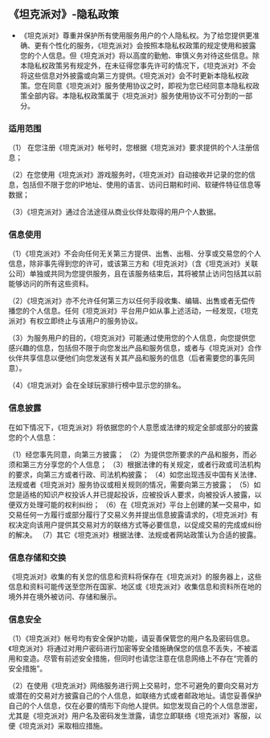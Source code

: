 ## 《坦克派对》-隐私政策
- 《坦克派对》尊重并保护所有使用服务用户的个人隐私权。为了给您提供更准确、更有个性化的服务，《坦克派对》会按照本隐私权政策的规定使用和披露您的个人信息。但《坦克派对》将以高度的勤勉、审慎义务对待这些信息。除本隐私权政策另有规定外，在未征得您事先许可的情况下，《坦克派对》不会将这些信息对外披露或向第三方提供。《坦克派对》会不时更新本隐私权政策。您在同意《坦克派对》服务使用协议之时，即视为您已经同意本隐私权政策全部内容。本隐私权政策属于《坦克派对》服务使用协议不可分割的一部分。

### 适用范围

（1） 在您注册《坦克派对》帐号时，您根据《坦克派对》要求提供的个人注册信息；

（2）在您使用《坦克派对》游戏服务时，《坦克派对》自动接收并记录的您的信息，包括但不限于您的IP地址、使用的语言、访问日期和时间、软硬件特征信息等数据；

（3）《坦克派对》通过合法途径从商业伙伴处取得的用户个人数据。

### 信息使用

（1）《坦克派对》不会向任何无关第三方提供、出售、出租、分享或交易您的个人信息，除非事先得到您的许可，或该第三方和《坦克派对》（含《坦克派对》关联公司）单独或共同为您提供服务，且在该服务结束后，其将被禁止访问包括其以前能够访问的所有这些资料。

（2）《坦克派对》亦不允许任何第三方以任何手段收集、编辑、出售或者无偿传播您的个人信息。任何《坦克派对》平台用户如从事上述活动，一经发现，《坦克派对》有权立即终止与该用户的服务协议。

（3）为服务用户的目的，《坦克派对》可能通过使用您的个人信息，向您提供您感兴趣的信息，包括但不限于向您发出产品和服务信息，或者与《坦克派对》合作伙伴共享信息以便他们向您发送有关其产品和服务的信息（后者需要您的事先同意）。

（4）《坦克派对》会在全球玩家排行榜中显示您的排名。

### 信息披露

在如下情况下，《坦克派对》将依据您的个人意愿或法律的规定全部或部分的披露您的个人信息：

（1）经您事先同意，向第三方披露； （2）为提供您所要求的产品和服务，而必须和第三方分享您的个人信息； （3）根据法律的有关规定，或者行政或司法机构的要求，向第三方或者行政、司法机构披露； （4）如您出现违反中国有关法律、法规或者《坦克派对》服务协议或相关规则的情况，需要向第三方披露； （5）如您是适格的知识产权投诉人并已提起投诉，应被投诉人要求，向被投诉人披露，以便双方处理可能的权利纠纷； （6）在《坦克派对》平台上创建的某一交易中，如交易任何一方履行或部分履行了交易义务并提出信息披露请求的，《坦克派对》有权决定向该用户提供其交易对方的联络方式等必要信息，以促成交易的完成或纠纷的解决。 （7）其它《坦克派对》根据法律、法规或者网站政策认为合适的披露。

### 信息存储和交换

《坦克派对》收集的有关您的信息和资料将保存在《坦克派对》的服务器上，这些信息和资料可能传送至您所在国家、地区或《坦克派对》收集信息和资料所在地的境外并在境外被访问、存储和展示。

### 信息安全

（1）《坦克派对》帐号均有安全保护功能，请妥善保管您的用户名及密码信息。《坦克派对》将通过对用户密码进行加密等安全措施确保您的信息不丢失，不被滥用和变造。尽管有前述安全措施，但同时也请您注意在信息网络上不存在“完善的安全措施”。

（2）在使用《坦克派对》网络服务进行网上交易时，您不可避免的要向交易对方或潜在的交易对方披露自己的个人信息，如联络方式或者邮政地址。请您妥善保护自己的个人信息，仅在必要的情形下向他人提供。如您发现自己的个人信息泄密，尤其是《坦克派对》用户名及密码发生泄露，请您立即联络《坦克派对》客服，以便《坦克派对》采取相应措施。